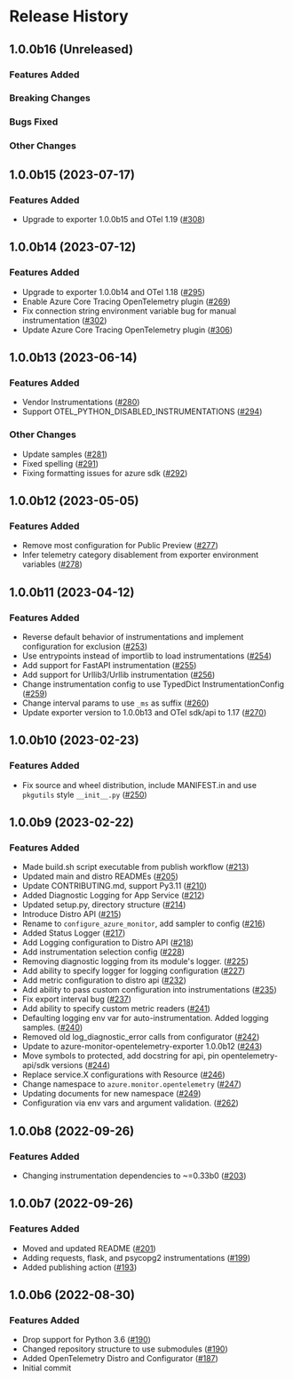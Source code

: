 # Release History

## 1.0.0b16 (Unreleased)

### Features Added

### Breaking Changes

### Bugs Fixed

### Other Changes

## 1.0.0b15 (2023-07-17)

### Features Added

- Upgrade to exporter 1.0.0b15 and OTel 1.19
    ([#308](https://github.com/microsoft/ApplicationInsights-Python/pull/308))

## 1.0.0b14 (2023-07-12)

### Features Added

- Upgrade to exporter 1.0.0b14 and OTel 1.18
    ([#295](https://github.com/microsoft/ApplicationInsights-Python/pull/295))
- Enable Azure Core Tracing OpenTelemetry plugin
    ([#269](https://github.com/microsoft/ApplicationInsights-Python/pull/269))
- Fix connection string environment variable bug for manual instrumentation
    ([#302](https://github.com/microsoft/ApplicationInsights-Python/pull/302))
- Update Azure Core Tracing OpenTelemetry plugin
    ([#306](https://github.com/microsoft/ApplicationInsights-Python/pull/306))

## 1.0.0b13 (2023-06-14)

### Features Added

- Vendor Instrumentations
    ([#280](https://github.com/microsoft/ApplicationInsights-Python/pull/280))
- Support OTEL_PYTHON_DISABLED_INSTRUMENTATIONS
    ([#294](https://github.com/microsoft/ApplicationInsights-Python/pull/294))

### Other Changes

- Update samples
    ([#281](https://github.com/microsoft/ApplicationInsights-Python/pull/281))
- Fixed spelling
    ([#291](https://github.com/microsoft/ApplicationInsights-Python/pull/291))
- Fixing formatting issues for azure sdk
    ([#292](https://github.com/microsoft/ApplicationInsights-Python/pull/292))

## 1.0.0b12 (2023-05-05)

### Features Added

- Remove most configuration for Public Preview
    ([#277](https://github.com/microsoft/ApplicationInsights-Python/pull/277))
- Infer telemetry category disablement from exporter environment variables
    ([#278](https://github.com/microsoft/ApplicationInsights-Python/pull/278))

## 1.0.0b11 (2023-04-12)

### Features Added

- Reverse default behavior of instrumentations and implement configuration for exclusion
    ([#253](https://github.com/microsoft/ApplicationInsights-Python/pull/253))
- Use entrypoints instead of importlib to load instrumentations
    ([#254](https://github.com/microsoft/ApplicationInsights-Python/pull/254))
- Add support for FastAPI instrumentation
    ([#255](https://github.com/microsoft/ApplicationInsights-Python/pull/255))
- Add support for Urllib3/Urllib instrumentation
    ([#256](https://github.com/microsoft/ApplicationInsights-Python/pull/256))
- Change instrumentation config to use TypedDict InstrumentationConfig
    ([#259](https://github.com/microsoft/ApplicationInsights-Python/pull/259))
- Change interval params to use `_ms` as suffix
    ([#260](https://github.com/microsoft/ApplicationInsights-Python/pull/260))
- Update exporter version to 1.0.0b13 and OTel sdk/api to 1.17
    ([#270](https://github.com/microsoft/ApplicationInsights-Python/pull/270))

## 1.0.0b10 (2023-02-23)

### Features Added

- Fix source and wheel distribution, include MANIFEST.in and use `pkgutils` style `__init__.py`
    ([#250](https://github.com/microsoft/ApplicationInsights-Python/pull/250))

## 1.0.0b9 (2023-02-22)

### Features Added

- Made build.sh script executable from publish workflow
    ([#213](https://github.com/microsoft/ApplicationInsights-Python/pull/213))
- Updated main and distro READMEs
    ([#205](https://github.com/microsoft/ApplicationInsights-Python/pull/205))
- Update CONTRIBUTING.md, support Py3.11
    ([#210](https://github.com/microsoft/ApplicationInsights-Python/pull/210))
- Added Diagnostic Logging for App Service
    ([#212](https://github.com/microsoft/ApplicationInsights-Python/pull/212))
- Updated setup.py, directory structure
    ([#214](https://github.com/microsoft/ApplicationInsights-Python/pull/214))
- Introduce Distro API
    ([#215](https://github.com/microsoft/ApplicationInsights-Python/pull/215))
- Rename to `configure_azure_monitor`, add sampler to config
    ([#216](https://github.com/microsoft/ApplicationInsights-Python/pull/216))
- Added Status Logger
    ([#217](https://github.com/microsoft/ApplicationInsights-Python/pull/217))
- Add Logging configuration to Distro API
    ([#218](https://github.com/microsoft/ApplicationInsights-Python/pull/218))
- Add instrumentation selection config
    ([#228](https://github.com/microsoft/ApplicationInsights-Python/pull/228))
- Removing diagnostic logging from its module's logger.
    ([#225](https://github.com/microsoft/ApplicationInsights-Python/pull/225))
- Add ability to specify logger for logging configuration
    ([#227](https://github.com/microsoft/ApplicationInsights-Python/pull/227))
- Add metric configuration to distro api
    ([#232](https://github.com/microsoft/ApplicationInsights-Python/pull/232))
- Add ability to pass custom configuration into instrumentations
    ([#235](https://github.com/microsoft/ApplicationInsights-Python/pull/235))
- Fix export interval bug
    ([#237](https://github.com/microsoft/ApplicationInsights-Python/pull/237))
- Add ability to specify custom metric readers
    ([#241](https://github.com/microsoft/ApplicationInsights-Python/pull/241))
- Defaulting logging env var for auto-instrumentation. Added logging samples.
    ([#240](https://github.com/microsoft/ApplicationInsights-Python/pull/240))
- Removed old log_diagnostic_error calls from configurator
    ([#242](https://github.com/microsoft/ApplicationInsights-Python/pull/242))
- Update to azure-monitor-opentelemetry-exporter 1.0.0b12
    ([#243](https://github.com/microsoft/ApplicationInsights-Python/pull/243))
- Move symbols to protected, add docstring for api, pin opentelemetry-api/sdk versions
    ([#244](https://github.com/microsoft/ApplicationInsights-Python/pull/244))
- Replace service.X configurations with Resource
    ([#246](https://github.com/microsoft/ApplicationInsights-Python/pull/246))
- Change namespace to `azure.monitor.opentelemetry`
    ([#247](https://github.com/microsoft/ApplicationInsights-Python/pull/247))
- Updating documents for new namespace
    ([#249](https://github.com/microsoft/ApplicationInsights-Python/pull/249))
- Configuration via env vars and argument validation.
    ([#262](https://github.com/microsoft/ApplicationInsights-Python/pull/262))

## 1.0.0b8 (2022-09-26)

### Features Added

- Changing instrumentation dependencies to ~=0.33b0
    ([#203](https://github.com/microsoft/ApplicationInsights-Python/pull/203))

## 1.0.0b7 (2022-09-26)

### Features Added

- Moved and updated README
    ([#201](https://github.com/microsoft/ApplicationInsights-Python/pull/201))
- Adding requests, flask, and psycopg2 instrumentations
    ([#199](https://github.com/microsoft/ApplicationInsights-Python/pull/199))
- Added publishing action
    ([#193](https://github.com/microsoft/ApplicationInsights-Python/pull/193))

## 1.0.0b6 (2022-08-30)

### Features Added

- Drop support for Python 3.6
    ([#190](https://github.com/microsoft/ApplicationInsights-Python/pull/190))
- Changed repository structure to use submodules
    ([#190](https://github.com/microsoft/ApplicationInsights-Python/pull/190))
- Added OpenTelemetry Distro and Configurator
    ([#187](https://github.com/microsoft/ApplicationInsights-Python/pull/187))
- Initial commit

